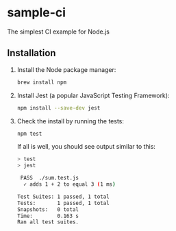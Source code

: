 # sample-ci

The simplest CI example for Node.js

## Installation

1. Install the Node package manager:

    ```bash
    brew install npm
    ```

2. Install Jest (a popular JavaScript Testing Framework):

    ```bash
    npm install --save-dev jest
    ```

3. Check the install by running the tests:

    ```bash
    npm test
    ```

    If all is well, you should see output similar to this:

    ```bash
    > test
    > jest

     PASS  ./sum.test.js
      ✓ adds 1 + 2 to equal 3 (1 ms)

    Test Suites: 1 passed, 1 total
    Tests:       1 passed, 1 total
    Snapshots:   0 total
    Time:        0.163 s
    Ran all test suites.
    ```

